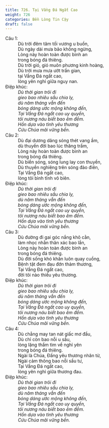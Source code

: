 ```yaml
---
title: 726. Tại Vầng Đá Ngất Cao
weight: 726
categories: Bền Lòng Tin Cậy
draft: false
---
```

<dl><dt>Câu 1:</dt><dd data-verse="1">Dù trời đêm tăm tối vương u buồn, <br/>Dù ngày dài mưa bão không ngừng, <br/>Lòng này hoàn toàn được bình an <br/>trong bóng đá thiêng. <br/>Dù trời gió, gió muôn phương kinh hoàng, <br/>Dù trời mưa mưa ướt trần gian, <br/>tại Vầng Đá ngất cao, <br/>lòng yên nghỉ giữa nguy nan. </dd><dt>Điệp khúc:</dt><dd data-chorus="1"><em>Dù thời gian trôi đi <br/>gieo bao nhiêu sầu chia ly, <br/>dù năm tháng vẫn đến <br/>bóng dáng ước mộng không đến, <br/>Tại Vầng Đá ngất cao uy quyền, <br/>tôi nương náu biết bao êm đềm. <br/>Hồn dựa vào tình yêu thương <br/>Cứu Chúa mãi vững bền. </em></dd><dt>Câu 2:</dt><dd data-verse="2">Dù đại dương dâng sóng thét vang ầm, <br/>dù thuyền đời bao lúc thăng trầm, <br/>Lòng này hoàn toàn được bình an <br/>trong bóng đá thiêng. <br/>Dù biển sóng, sóng lung lay con thuyền, <br/>Dù thuyền nghiêng trên sóng đảo điên, <br/>Tại Vầng Đá ngất cao, <br/>lòng tôi bình tĩnh vô biên. </dd><dt>Điệp khúc:</dt><dd data-chorus="1"><em>Dù thời gian trôi đi <br/>gieo bao nhiêu sầu chia ly, <br/>dù năm tháng vẫn đến <br/>bóng dáng ước mộng không đến, <br/>Tại Vầng Đá ngất cao uy quyền, <br/>tôi nương náu biết bao êm đềm. <br/>Hồn dựa vào tình yêu thương <br/>Cứu Chúa mãi vững bền. </em></dd><dt>Câu 3:</dt><dd data-verse="3">Dù đường đi gai góc nắng khô cằn, <br/>làm nhọc nhằn thân xác bao lần, <br/>Lòng này hoàn toàn được bình an <br/>trong bóng đá thiêng. <br/>Dù đời sống khó khăn luôn quay cuồng, <br/>Bệnh tật đem đau đớn thảm thương, <br/>Tại Vầng Đá ngất cao, <br/>đời tôi nào thiếu yêu thương. </dd><dt>Điệp khúc:</dt><dd data-chorus="1"><em>Dù thời gian trôi đi <br/>gieo bao nhiêu sầu chia ly, <br/>dù năm tháng vẫn đến <br/>bóng dáng ước mộng không đến, <br/>Tại Vầng Đá ngất cao uy quyền, <br/>tôi nương náu biết bao êm đềm. <br/>Hồn dựa vào tình yêu thương <br/>Cứu Chúa mãi vững bền. </em></dd><dt>Câu 4:</dt><dd data-verse="4">Dù chẳng may tan nát giấc mơ đầu, <br/>Dù chỉ còn bao nỗi u sầu, <br/>lòng lặng thầm tìm về nghỉ yên <br/>trong bóng đá thiêng. <br/>Ngài là Chúa, Đấng yêu thương nhân từ, <br/>Ngài cảm thông bao nỗi sầu tư, <br/>Tại Vầng Đá ngất cao, <br/>lòng yên nghỉ giữa thương đau. </dd><dt>Điệp khúc:</dt><dd data-chorus="1"><em>Dù thời gian trôi đi <br/>gieo bao nhiêu sầu chia ly, <br/>dù năm tháng vẫn đến <br/>bóng dáng ước mộng không đến, <br/>Tại Vầng Đá ngất cao uy quyền, <br/>tôi nương náu biết bao êm đềm. <br/>Hồn dựa vào tình yêu thương <br/>Cứu Chúa mãi vững bền. </em></dd></dl>